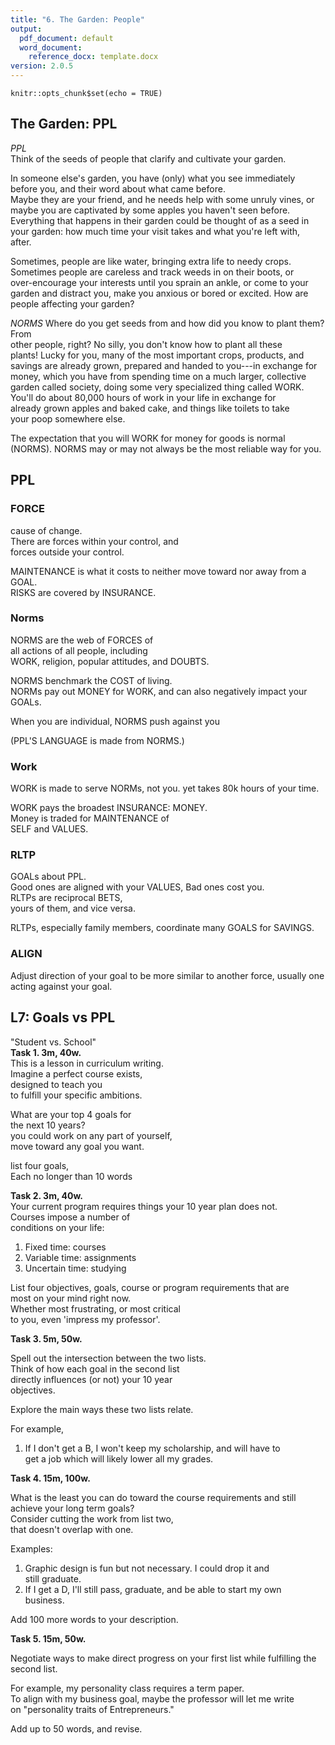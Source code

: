 ```yaml
---
title: "6. The Garden: People"
output:
  pdf_document: default
  word_document:
    reference_docx: template.docx
version: 2.0.5
---
```


```{r setup, include=FALSE}
knitr::opts_chunk$set(echo = TRUE)
```

## The Garden: PPL

*PPL*    
Think of the seeds of people 
that clarify and cultivate your garden. 

In someone else's garden, you have (only) what you see immediately  
before you, and their word about what came before.  
Maybe they are your friend, and he needs help with some unruly vines, or  
maybe you are captivated by some apples you haven't seen before.  
Everything that happens in their garden could be thought of as a seed in  
your garden: how much time your visit takes and what you're left with,  
after.  
  
Sometimes, people are like water, bringing extra life to needy crops.  
Sometimes people are careless and track weeds in on their boots, or  
over-encourage your interests until you sprain an ankle, or
come to your garden and  distract you, 
make you anxious or bored or excited. 
How are people affecting your garden?  
  
*NORMS*
Where do you get seeds from 
and how did you know to plant them? 
From  
other people, right? 
No silly, you don't know how to plant all these  
plants! 
Lucky for you, many of the most important crops, products, and  
savings are already grown, prepared and handed to you---in exchange for  
money, which you have from spending time on a much larger, collective  
garden called society, doing some very specialized thing called WORK.  
You'll do about 80,000 hours of work in your life in exchange for  
already grown apples and baked cake, and things like toilets to take  
your poop somewhere else.  
  
The expectation that you will WORK for money for goods 
is normal (NORMS).
NORMS may or may not always 
be the most reliable way for you.  

## PPL

### FORCE  

cause of change.   
There are forces within your control, and   
forces outside your control.   

MAINTENANCE is what it costs 
to neither move toward nor away from a GOAL.   
RISKS are covered by INSURANCE. 

### Norms
NORMS are the web of FORCES of   
all actions of all people, including   
WORK, religion, popular attitudes, and DOUBTS.   
  
NORMS benchmark the COST of living.  
NORMs pay out MONEY for WORK,
and can also negatively impact your GOALs.   

When you are individual, 
NORMS push against you
  
(PPL'S LANGUAGE is made from NORMS.)

### Work  
WORK is made to serve NORMs, not you.
yet takes 80k hours of your time.

WORK pays the broadest INSURANCE: MONEY.   
Money is traded for MAINTENANCE of  
SELF and VALUES.   

### RLTP 
GOALs about PPL.   
Good ones are aligned
with your VALUES,
Bad ones cost you.   
RLTPs are reciprocal BETS,   
yours of them, and vice versa.  

RLTPs, especially family members, 
coordinate many GOALS for SAVINGS.  

### ALIGN  

Adjust direction of your goal 
to be more similar to another force,
usually one acting against your goal.

## L7: Goals vs PPL   
  
"Student vs. School"  
**Task 1. 3m, 40w.**  
This is a lesson in curriculum writing.  
Imagine a perfect course exists,   
designed to teach you    
to fulfill your specific ambitions.   
  
What are your top 4 goals for  
the next 10 years?  
you could work on any part of yourself,   
move toward any goal you want.  
  
list four goals,  
Each no longer than 10 words  
  
**Task 2. 3m, 40w.**  
Your current program requires things your 10 year plan does not.   
Courses impose a number of  
conditions on your life:    
1.  Fixed time: courses  
2.  Variable time: assignments  
3.  Uncertain time: studying  
  
List four objectives, goals, course or program requirements that are  
most on your mind right now.   
Whether most frustrating, or most critical  
to you, even 'impress my professor'.  
  
**Task 3. 5m, 50w.**    
  
Spell out the intersection between the two lists.   
Think of how each goal in the second list  
directly influences (or not) your 10 year  
objectives.  
  
Explore the main ways these two lists relate.   
  
For example,    
1.  If I don't get a B, I won't keep my scholarship, and will have to  
    get a job which will likely lower all my grades.  
  
  
**Task 4. 15m, 100w.**    
  
  
What is the least you can do toward the course requirements and still achieve your long term goals?  
Consider cutting the work from list two,  
that doesn't overlap with one.  
  
Examples:  
  
1.  Graphic design is fun but not necessary. I could drop it and  
    still graduate.  
2.  If I get a D, I'll still pass, graduate, and be able to start my own  
    business.  
  
Add 100 more words to your description.  
  
**Task 5. 15m, 50w.**  
  
Negotiate ways to make direct progress on your first list while fulfilling the second list.  
  
For example, my personality class requires a term paper.   
To align with my business goal, maybe the professor will let me write  
on "personality traits of Entrepreneurs."  
  
Add up to 50 words, and revise.  
